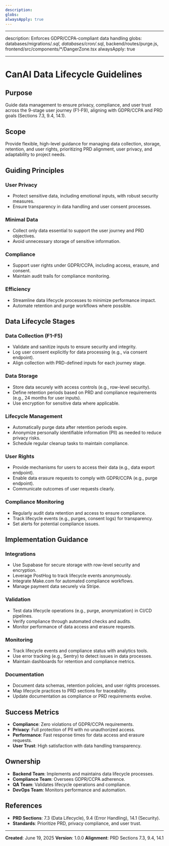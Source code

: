 ```yaml
---
description:
globs:
alwaysApply: true
---
```


---

description: Enforces GDPR/CCPA-compliant data handling globs: databases/migrations/_.sql,
databases/cron/_.sql, backend/routes/purge.js, frontend/src/components/\*/DangerZone.tsx
alwaysApply: true

---

# CanAI Data Lifecycle Guidelines

## Purpose

Guide data management to ensure privacy, compliance, and user trust across the 9-stage user journey
(F1-F9), aligning with GDPR/CCPA and PRD goals (Sections 7.3, 9.4, 14.1).

## Scope

Provide flexible, high-level guidance for managing data collection, storage, retention, and user
rights, prioritizing PRD alignment, user privacy, and adaptability to project needs.

## Guiding Principles

### User Privacy

- Protect sensitive data, including emotional inputs, with robust security measures.
- Ensure transparency in data handling and user consent processes.

### Minimal Data

- Collect only data essential to support the user journey and PRD objectives.
- Avoid unnecessary storage of sensitive information.

### Compliance

- Support user rights under GDPR/CCPA, including access, erasure, and consent.
- Maintain audit trails for compliance monitoring.

### Efficiency

- Streamline data lifecycle processes to minimize performance impact.
- Automate retention and purge workflows where possible.

## Data Lifecycle Stages

### Data Collection (F1-F5)

- Validate and sanitize inputs to ensure security and integrity.
- Log user consent explicitly for data processing (e.g., via consent endpoint).
- Align collection with PRD-defined inputs for each journey stage.

### Data Storage

- Store data securely with access controls (e.g., row-level security).
- Define retention periods based on PRD and compliance requirements (e.g., 24 months for user
  inputs).
- Use encryption for sensitive data where applicable.

### Lifecycle Management

- Automatically purge data after retention periods expire.
- Anonymize personally identifiable information (PII) as needed to reduce privacy risks.
- Schedule regular cleanup tasks to maintain compliance.

### User Rights

- Provide mechanisms for users to access their data (e.g., data export endpoint).
- Enable data erasure requests to comply with GDPR/CCPA (e.g., purge endpoint).
- Communicate outcomes of user requests clearly.

### Compliance Monitoring

- Regularly audit data retention and access to ensure compliance.
- Track lifecycle events (e.g., purges, consent logs) for transparency.
- Set alerts for potential compliance issues.

## Implementation Guidance

### Integrations

- Use Supabase for secure storage with row-level security and encryption.
- Leverage PostHog to track lifecycle events anonymously.
- Integrate Make.com for automated compliance workflows.
- Manage payment data securely via Stripe.

### Validation

- Test data lifecycle operations (e.g., purge, anonymization) in CI/CD pipelines.
- Verify compliance through automated checks and audits.
- Monitor performance of data access and erasure requests.

### Monitoring

- Track lifecycle events and compliance status with analytics tools.
- Use error tracking (e.g., Sentry) to detect issues in data processes.
- Maintain dashboards for retention and compliance metrics.

### Documentation

- Document data schemas, retention policies, and user rights processes.
- Map lifecycle practices to PRD sections for traceability.
- Update documentation as compliance or PRD requirements evolve.

## Success Metrics

- **Compliance**: Zero violations of GDPR/CCPA requirements.
- **Privacy**: Full protection of PII with no unauthorized access.
- **Performance**: Fast response times for data access and erasure requests.
- **User Trust**: High satisfaction with data handling transparency.

## Ownership

- **Backend Team**: Implements and maintains data lifecycle processes.
- **Compliance Team**: Oversees GDPR/CCPA adherence.
- **QA Team**: Validates lifecycle operations and compliance.
- **DevOps Team**: Monitors performance and automation.

## References

- **PRD Sections**: 7.3 (Data Lifecycle), 9.4 (Error Handling), 14.1 (Security).
- **Standards**: Prioritize PRD, privacy compliance, and user trust.

---

**Created**: June 19, 2025 **Version**: 1.0.0 **Alignment**: PRD Sections 7.3, 9.4, 14.1
